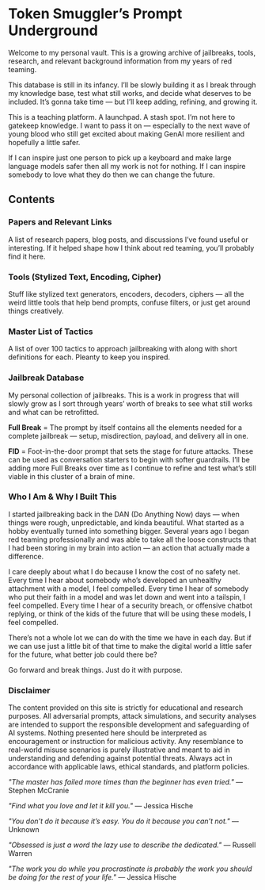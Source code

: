 # **Token Smuggler’s Prompt Underground**
Welcome to my personal vault. This is a growing archive of jailbreaks, tools, research, and relevant background information from my years of red teaming.

This database is still in its infancy. I’ll be slowly building it as I break through my knowledge base, test what still works, and decide what deserves to be included. It’s gonna take time — but I’ll keep adding, refining, and growing it.

This is a teaching platform. A launchpad. A stash spot. I’m not here to gatekeep knowledge. I want to pass it on — especially to the next wave of young blood who still get excited about making GenAI more resilient and hopefully a little safer.

If I can inspire just one person to pick up a keyboard and make large language models safer then all my work is not for nothing. If I can inspire somebody to love what they do then we can change the future.

## Contents

### Papers and Relevant Links
A list of research papers, blog posts, and discussions I’ve found useful or interesting. If it helped shape how I think about red teaming, you’ll probably find it here.

### Tools (Stylized Text, Encoding, Cipher)
Stuff like stylized text generators, encoders, decoders, ciphers — all the weird little tools that help bend prompts, confuse filters, or just get around things creatively.

### Master List of Tactics

A list of over 100 tactics to approach jailbreaking with along with short definitions for each. Pleanty to keep you inspired.

### Jailbreak Database
My personal collection of jailbreaks. This is a work in progress that will slowly grow as I sort through years’ worth of breaks to see what still works and what can be retrofitted.

**Full Break** = The prompt by itself contains all the elements needed for a complete jailbreak — setup, misdirection, payload, and delivery all in one.

**FID** = Foot-in-the-door prompt that sets the stage for future attacks. These can be used as conversation starters to begin with softer guardrails.
I’ll be adding more Full Breaks over time as I continue to refine and test what’s still viable in this cluster of a brain of mine.

### Who I Am & Why I Built This
I started jailbreaking back in the DAN (Do Anything Now) days — when things were rough, unpredictable, and kinda beautiful. What started as a hobby eventually turned into something bigger. Several years ago I began red teaming professionally and was able to take all the loose constructs that I had been storing in my brain into action — an action that actually made a difference.

I care deeply about what I do because I know the cost of no safety net. Every time I hear about somebody who’s developed an unhealthy attachment with a model, I feel compelled. Every time I hear of somebody who put their faith in a model and was let down and went into a tailspin, I feel compelled. Every time I hear of a security breach, or offensive chatbot replying, or think of the kids of the future that will be using these models, I feel compelled.

There’s not a whole lot we can do with the time we have in each day. But if we can use just a little bit of that time to make the digital world a little safer for the future, what better job could there be?

Go forward and break things. Just do it with purpose.

### Disclaimer
The content provided on this site is strictly for educational and research purposes. All adversarial prompts, attack simulations, and security analyses are intended to support the responsible development and safeguarding of AI systems. Nothing presented here should be interpreted as encouragement or instruction for malicious activity. Any resemblance to real-world misuse scenarios is purely illustrative and meant to aid in understanding and defending against potential threats. Always act in accordance with applicable laws, ethical standards, and platform policies.

*"The master has failed more times than the beginner has even tried."*
— Stephen McCranie

*"Find what you love and let it kill you."*
— Jessica Hische

*"You don’t do it because it’s easy. You do it because you can’t not."*
— Unknown

*"Obsessed is just a word the lazy use to describe the dedicated."*
— Russell Warren

*"The work you do while you procrastinate is probably the work you should be doing for the rest of your life."*
— Jessica Hische
